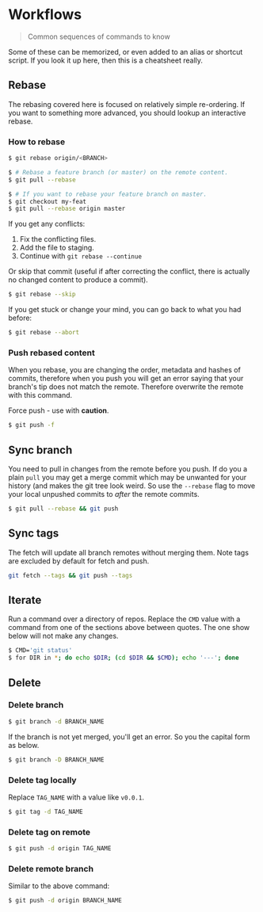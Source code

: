 # Workflows
> Common sequences of commands to know

Some of these can be memorized, or even added to an alias or shortcut script. If you look it up here, then this is a cheatsheet really.

## Rebase

The rebasing covered here is focused on relatively simple re-ordering. If you want to something more advanced, you should lookup an interactive rebase.

### How to rebase

```sh
$ git rebase origin/<BRANCH>

$ # Rebase a feature branch (or master) on the remote content.
$ git pull --rebase

$ # If you want to rebase your feature branch on master.
$ git checkout my-feat
$ git pull --rebase origin master
```

If you get any conflicts:

1. Fix the conflicting files.
2. Add the file to staging.
3. Continue with `git rebase --continue`

Or skip that commit (useful if after correcting the conflict, there is actually no changed content to produce a commit).

```bash
$ git rebase --skip
```

If you get stuck or change your mind, you can go back to what you had before:

```bash
$ git rebase --abort
```

### Push rebased content

When you rebase, you are changing the order, metadata and hashes of commits, therefore when you push you will get an error saying that your branch's tip does not match the remote. Therefore overwrite the remote with this command.

Force push - use with **caution**.

```sh
$ git push -f
```

## Sync branch

You need to pull in changes from the remote before you push. If do you a plain `pull` you may get a merge commit which may be unwanted for your history (and makes the git tree look weird. So use the `--rebase` flag to move your local unpushed commits to _after_ the remote commits.

```sh
$ git pull --rebase && git push
```

## Sync tags

The fetch will update all branch remotes without merging them. Note tags are excluded by default for fetch and push.

```sh
git fetch --tags && git push --tags
```

## Iterate

Run a command over a directory of repos. Replace the `CMD` value with a command from one of the sections above between quotes. The one show below will not make any changes.

```sh
$ CMD='git status'
$ for DIR in *; do echo $DIR; (cd $DIR && $CMD); echo '---'; done
```

## Delete

### Delete branch

```sh
$ git branch -d BRANCH_NAME
```

If the branch is not yet merged, you'll get an error. So you the capital form as below.

```sh
$ git branch -D BRANCH_NAME
```

### Delete tag locally

Replace `TAG_NAME` with a value like `v0.0.1`.

```sh
$ git tag -d TAG_NAME
```

### Delete tag on remote

```sh
$ git push -d origin TAG_NAME
```

### Delete remote branch

Similar to the above command:

```sh
$ git push -d origin BRANCH_NAME
```
